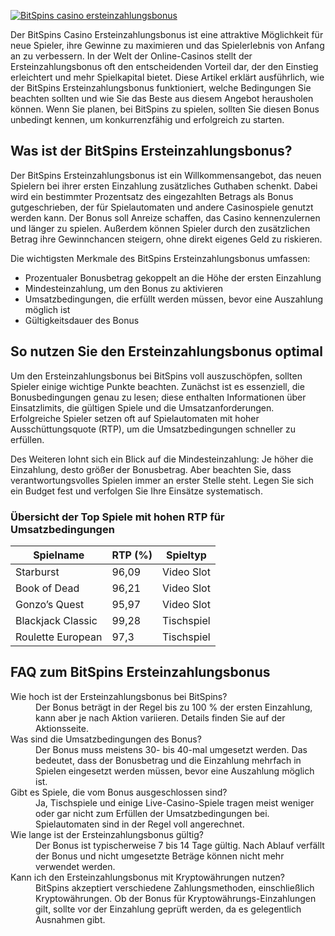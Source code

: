 [![BitSpins casino ersteinzahlungsbonus](https://123-caf.pages.dev/gitsignup.png)](https://vrmoo.ru/Bt82HjjY)

<p>Der BitSpins Casino Ersteinzahlungsbonus ist eine attraktive Möglichkeit für neue Spieler, ihre Gewinne zu maximieren und das Spielerlebnis von Anfang an zu verbessern. In der Welt der Online-Casinos stellt der Ersteinzahlungsbonus oft den entscheidenden Vorteil dar, der den Einstieg erleichtert und mehr Spielkapital bietet. Diese Artikel erklärt ausführlich, wie der BitSpins Ersteinzahlungsbonus funktioniert, welche Bedingungen Sie beachten sollten und wie Sie das Beste aus diesem Angebot herausholen können. Wenn Sie planen, bei BitSpins zu spielen, sollten Sie diesen Bonus unbedingt kennen, um konkurrenzfähig und erfolgreich zu starten.</p>  <h2>Was ist der BitSpins Ersteinzahlungsbonus?</h2> <p>Der BitSpins Ersteinzahlungsbonus ist ein Willkommensangebot, das neuen Spielern bei ihrer ersten Einzahlung zusätzliches Guthaben schenkt. Dabei wird ein bestimmter Prozentsatz des eingezahlten Betrags als Bonus gutgeschrieben, der für Spielautomaten und andere Casinospiele genutzt werden kann. Der Bonus soll Anreize schaffen, das Casino kennenzulernen und länger zu spielen. Außerdem können Spieler durch den zusätzlichen Betrag ihre Gewinnchancen steigern, ohne direkt eigenes Geld zu riskieren.</p> <p>Die wichtigsten Merkmale des BitSpins Ersteinzahlungsbonus umfassen:</p> <ul> <li>Prozentualer Bonusbetrag gekoppelt an die Höhe der ersten Einzahlung</li> <li>Mindesteinzahlung, um den Bonus zu aktivieren</li> <li>Umsatzbedingungen, die erfüllt werden müssen, bevor eine Auszahlung möglich ist</li> <li>Gültigkeitsdauer des Bonus</li> </ul>  <h2>So nutzen Sie den Ersteinzahlungsbonus optimal</h2> <p>Um den Ersteinzahlungsbonus bei BitSpins voll auszuschöpfen, sollten Spieler einige wichtige Punkte beachten. Zunächst ist es essenziell, die Bonusbedingungen genau zu lesen; diese enthalten Informationen über Einsatzlimits, die gültigen Spiele und die Umsatzanforderungen. Erfolgreiche Spieler setzen oft auf Spielautomaten mit hoher Ausschüttungsquote (RTP), um die Umsatzbedingungen schneller zu erfüllen.</p> <p>Des Weiteren lohnt sich ein Blick auf die Mindesteinzahlung: Je höher die Einzahlung, desto größer der Bonusbetrag. Aber beachten Sie, dass verantwortungsvolles Spielen immer an erster Stelle steht. Legen Sie sich ein Budget fest und verfolgen Sie Ihre Einsätze systematisch.</p>  <h3>Übersicht der Top Spiele mit hohen RTP für Umsatzbedingungen</h3> <table> <thead> <tr> <th>Spielname</th> <th>RTP (%)</th> <th>Spieltyp</th> </tr> </thead> <tbody> <tr> <td>Starburst</td> <td>96,09</td> <td>Video Slot</td> </tr> <tr> <td>Book of Dead</td> <td>96,21</td> <td>Video Slot</td> </tr> <tr> <td>Gonzo’s Quest</td> <td>95,97</td> <td>Video Slot</td> </tr> <tr> <td>Blackjack Classic</td> <td>99,28</td> <td>Tischspiel</td> </tr> <tr> <td>Roulette European</td> <td>97,3</td> <td>Tischspiel</td> </tr> </tbody> </table>  <h2>FAQ zum BitSpins Ersteinzahlungsbonus</h2> <dl> <dt>Wie hoch ist der Ersteinzahlungsbonus bei BitSpins?</dt> <dd>Der Bonus beträgt in der Regel bis zu 100 % der ersten Einzahlung, kann aber je nach Aktion variieren. Details finden Sie auf der Aktionsseite.</dd>  <dt>Was sind die Umsatzbedingungen des Bonus?</dt> <dd>Der Bonus muss meistens 30- bis 40-mal umgesetzt werden. Das bedeutet, dass der Bonusbetrag und die Einzahlung mehrfach in Spielen eingesetzt werden müssen, bevor eine Auszahlung möglich ist.</dd>  <dt>Gibt es Spiele, die vom Bonus ausgeschlossen sind?</dt> <dd>Ja, Tischspiele und einige Live-Casino-Spiele tragen meist weniger oder gar nicht zum Erfüllen der Umsatzbedingungen bei. Spielautomaten sind in der Regel voll angerechnet.</dd>  <dt>Wie lange ist der Ersteinzahlungsbonus gültig?</dt> <dd>Der Bonus ist typischerweise 7 bis 14 Tage gültig. Nach Ablauf verfällt der Bonus und nicht umgesetzte Beträge können nicht mehr verwendet werden.</dd>  <dt>Kann ich den Ersteinzahlungsbonus mit Kryptowährungen nutzen?</dt> <dd>BitSpins akzeptiert verschiedene Zahlungsmethoden, einschließlich Kryptowährungen. Ob der Bonus für Kryptowährungs-Einzahlungen gilt, sollte vor der Einzahlung geprüft werden, da es gelegentlich Ausnahmen gibt.</dd> </dl>